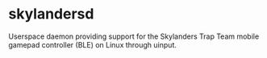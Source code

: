# skylandersd
Userspace daemon providing support for the Skylanders Trap Team mobile gamepad controller (BLE) on Linux through uinput.